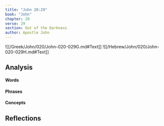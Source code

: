 ```yaml
---
title: "John 20:29"
book: "John"
chapter: 20
verse: 29
section: Out of the Darkness
author: Apostle John
---
```

![[/Greek/John/020/John-020-029G.md#Text]]
![[/Hebrew/John/020/John-020-029H.md#Text]]

## Analysis

#### Words

#### Phrases

#### Concepts

## Reflections
